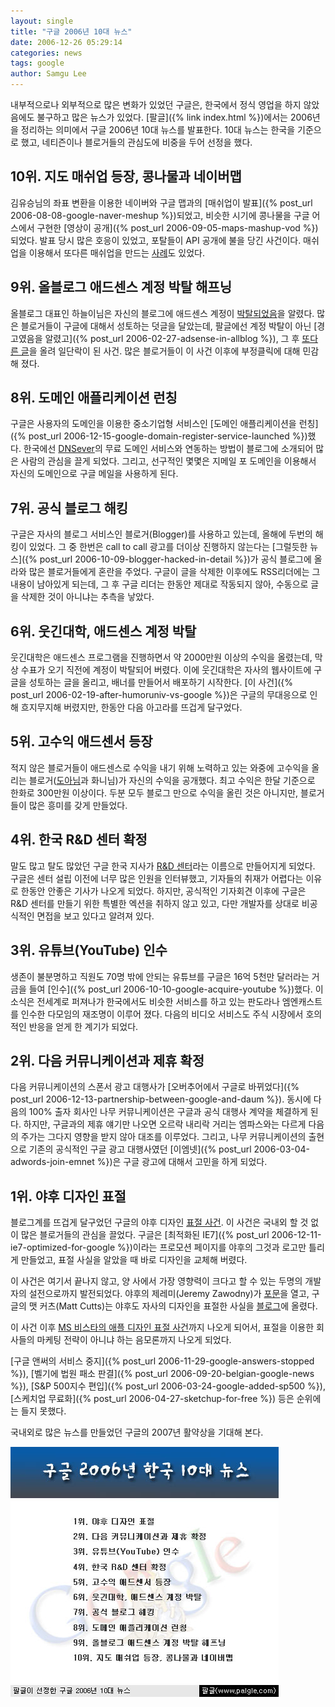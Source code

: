 ```yaml
---
layout: single
title: "구글 2006년 10대 뉴스"
date: 2006-12-26 05:29:14
categories: news
tags: google
author: Samgu Lee
---
```


내부적으로나 외부적으로 많은 변화가 있었던 구글은, 한국에서 정식 영업을 하지 않았음에도 불구하고 많은 뉴스가 있었다. [팔글]({% link index.html %})에서는 2006년을 정리하는 의미에서 구글 2006년 10대 뉴스를 발표한다. 10대 뉴스는 한국을 기준으로 했고, 네티즌이나 블로거들의 관심도에 비중을 두어 선정을 했다.

## 10위. 지도 매쉬업 등장, 콩나물과 네이버맵

김유승님의 좌표 변환을 이용한 네이버와 구글 맵과의 [매쉬업이 발표]({% post_url 2006-08-08-google-naver-meshup %})되었고, 비슷한 시기에 콩나물을 구글 어스에서 구현한 [영상이 공개]({% post_url 2006-09-05-maps-mashup-vod %})되었다. 발표 당시 많은 호응이 있었고, 포탈들이 API 공개에 불을 당긴 사건이다. 매쉬업을 이용해서 또다른 매쉬업을 만드는 [사례](http://map.creation.net/)도 있었다.

## 9위. 올블로그 애드센스 계정 박탈 해프닝

올블로그 대표인 하늘이님은 자신의 블로그에 애드센스 계정이 [박탈되었음](http://ceo.blogcocktail.com/wp/archives/140/)을 알렸다. 많은 블로거들이 구글에 대해서 성토하는 덧글을 달았는데, 팔글에선 계정 박탈이 아닌 [경고였음을 알렸고]({% post_url 2006-02-27-adsense-in-allblog %}), 그 후 [또다른 글](http://ceo.blogcocktail.com/wp/archives/141/)을 올려 일단락이 된 사건. 많은 블로거들이 이 사건 이후에 부정클릭에 대해 민감해 졌다.

## 8위. 도메인 애플리케이션 런칭

구글은 사용자의 도메인을 이용한 중소기업형 서비스인 [도메인 애플리케이션을 런칭]({% post_url 2006-12-15-google-domain-register-service-launched %})했다. 한국에선 [DNSever](http://www.dnsever.com)의 무료 도메인 서비스와 연동하는 방법이 블로그에 소개되어 많은 사람의 관심을 끌게 되었다. 그리고, 선구적인 몇몇은 지메일 포 도메인을 이용해서 자신의 도메인으로 구글 메일을 사용하게 된다.

## 7위. 공식 블로그 해킹

구글은 자사의 블로그 서비스인 블로거(Blogger)를 사용하고 있는데, 올해에 두번의 해킹이 있었다. 그 중 한번은 call to call 광고를 더이상 진행하지 않는다는 [그럴듯한 뉴스]({% post_url 2006-10-09-blogger-hacked-in-detail %})가 공식 블로그에 올라와 많은 블로거들에게 혼란을 주었다. 구글이 글을 삭제한 이후에도 RSS리더에는 그 내용이 남아있게 되는데, 그 후 구글 리더는 한동안 제대로 작동되지 않아, 수동으로 글을 삭제한 것이 아니냐는 추측을 낳았다.

## 6위. 웃긴대학, 애드센스 계정 박탈

웃긴대학은 애드센스 프로그램을 진행하면서 약 2000만원 이상의 수익을 올렸는데, 막상 수표가 오기 직전에 계정이 박탈되어 버렸다. 이에 웃긴대학은 자사의 웹사이트에 구글을 성토하는 글을 올리고, 배너를 만들어서 배포하기 시작한다. [이 사건]({% post_url 2006-02-19-after-humoruniv-vs-google %})은 구글의 무대응으로 인해 흐지무지해 버렸지만, 한동안 다음 아고라를 뜨겁게 달구었다.

## 5위. 고수익 애드센서 등장

적지 않은 블로거들이 애드센스로 수익을 내기 위해 노력하고 있는 와중에 고수익을 올리는 블로거([도아님](http://offree.net/580)과 화니님)가 자신의 수익을 공개했다. 최고 수익은 한달 기준으로 한화로 300만원 이상이다. 두분 모두 블로그 만으로 수익을 올린 것은 아니지만, 블로거들이 많은 흥미를 갖게 만들었다.

## 4위. 한국 R&D 센터 확정

말도 많고 탈도 많았던 구글 한국 지사가 [R&D 센터](http://www.google.co.kr/intl/ko/press/pressrel/rndcenter.html)라는 이름으로 만들어지게 되었다. 구글은 센터 설립 이전에 너무 많은 인원을 인터뷰했고, 기자들의 취재가 어렵다는 이유로 한동안 안좋은 기사가 나오게 되었다. 하지만, 공식적인 기자회견 이후에 구글은 R&D 센터를 만들기 위한 특별한 엑션을 취하지 않고 있고, 다만 개발자를 상대로 비공식적인 면접을 보고 있다고 알려져 있다.

## 3위. 유튜브(YouTube) 인수

생존이 불분명하고 직원도 70명 밖에 안되는 유튜브를 구글은 16억 5천만 달러라는 거금을 들여 [인수]({% post_url 2006-10-10-google-acquire-youtube %})했다. 이 소식은 전세계로 퍼져나가 한국에서도 비슷한 서비스를 하고 있는 판도라나 엠엔캐스트를 인수한 다모임의 재조명이 이루어 졌다. 다음의 비디오 서비스도 주식 시장에서 호의적인 반응을 얻게 한 계기가 되었다.

## 2위. 다음 커뮤니케이션과 제휴 확정

다음 커뮤니케이션의 스폰서 광고 대행사가 [오버추어에서 구글로 바뀌었다]({% post_url 2006-12-13-partnership-between-google-and-daum %}). 동시에 다음의 100% 출자 회사인 나무 커뮤니케이션은 구글과 공식 대행사 계약을 체결하게 된다. 하지만, 구글과의 제휴 얘기만 나오면 오르락 내리락 거리는 엠파스와는 다르게 다음의 주가는 그다지 영향을 받지 않아 대조를 이루었다. 그리고, 나무 커뮤니케이션의 출현으로 기존의 공식적인 구글 광고 대행사였던 [이엠넷]({% post_url 2006-03-04-adwords-join-emnet %})은 구글 광고에 대해서 고민을 하게 되었다.

## 1위. 야후 디자인 표절

블로그계를 뜨겁게 달구었던 구글의 야후 디자인 [표절 사건](http://channy.tistory.com/106). 이 사건은 국내외 할 것 없이 많은 블로거들의 관심을 끌었다. 구글은 [최적화된 IE7]({% post_url 2006-12-11-ie7-optimized-for-google %})이라는 프로모션 페이지를 야후의 그것과 로고만 틀리게 만들었고, 표절 사실을 알았을 때 바로 디자인을 교체해 버렸다.

이 사건은 여기서 끝나지 않고, 양 사에서 가장 영향력이 크다고 할 수 있는 두명의 개발자의 설전으로까지 발전되었다. 야후의 제레미(Jeremy Zawodny)가 [포문](http://jeremy.zawodny.com/blog/archives/008122.html)을 열고, 구글의 맷 커츠(Matt Cutts)는 야후도 자사의 디자인을 표절한 사실을 [블로그](http://www.mattcutts.com/blog/ie7-promo-page/)에 올렸다.

이 사건 이후 [MS 비스타의 애플 디자인 표절 사건](http://itviewpoint.com/tt/index.php?pl=2233)까지 나오게 되어서, 표절을 이용한 회사들의 마케팅 전략이 아니냐 하는 음모론까지 나오게 되었다.

[구글 앤써의 서비스 중지]({% post_url 2006-11-29-google-answers-stopped %}), [벨기에 법원 패소 판결]({% post_url 2006-09-20-belgian-google-news %}), [S&P 500지수 편입]({% post_url 2006-03-24-google-added-sp500 %}), [스케치업 무료화]({% post_url 2006-04-27-sketchup-for-free %}) 등은 순위에는 들지 못했다.

국내외로 많은 뉴스를 만들었던 구글의 2007년 활약상을 기대해 본다.

![구글 2006 국내 뉴스 베스트 10](/assets/2006-google-news-best-10.jpg)
